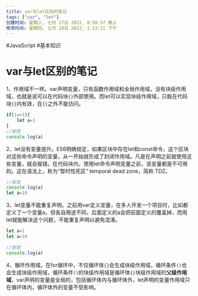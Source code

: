 ```yaml
---
title: var与let区别的笔记
tags: ["var", "let"]
创建时间: 星期三, 七月 27日 2022, 8:58:57 晚上
修改时间: 星期四, 七月 28日 2022, 1:33:21 下午
---
```

#JavaScript #基本知识

# var与let区别的笔记

1、作用域不一样。var声明变量，只有函数作用域和全局作用域，没有块级作用域，也就是说可以在代码块`{}`外部使用。而let可以实现块级作用域，只能在代码块`{}`内有效，在`{}`之外不能访问。

```js
if(1==1){
    let a=1
}
//报错
console.log(a)
```

2、let没有变量提升。ES6明确规定，如果区块中存在let和const命令，这个区块对这些命令声明的变量，从一开始就形成了封闭作用域。凡是在声明之前就使用这些变量，就会报错。在代码块内，使用let命令声明变量之前，该变量都是不可用的。这在语法上，称为“暂时性死区” temporal dead zone，简称 TDZ。

```js
//报错
console.log(a)
let a=10
```

3、let变量不能重复声明。之前用var定义变量，在多人开发一个项目时，比如都定义了一个变量a，但各自用途不同，后面定义的a会把前面定义的覆盖掉，而用let就能解决这个问题，不能重复声明以避免混淆。

```js
let a=1
let a=10
 
//报错
console.log(a)
```

4、循环作用域。在for循环中，不仅循环体`{}`会生成块级作用域，循环条件`()`也会生成块级作用域，循环条件`()`的块级作用域是循环体`{}`块级作用域的**父级作用域**，var声明的变量是全局的，包括循环体内与循环体外，let声明的变量作用域只在循环体内，循环体外的变量不受影响。
